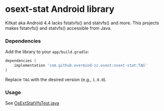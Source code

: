 # osext-stat Android library
Kitkat aka Android 4.4 lacks fstatvfs() and statvfs() and more.
This projects makes fstatvfs() and statvfs() accessible from Java.

### Dependencies
Add the library to your `app/build.gradle`:
```gradle
dependencies {
    implementation 'com.github.evermind-zz.osext:osext-stat:TAG'
}
```
Replace `TAG` with the desired version (e.g., `1.0.0`).

### Usage
See [OsExtStatVfsTest.java](osext-stat/src/androidTest/java/com/github/evermindzz/osext/system/OsExtStatVfsTest.java)
